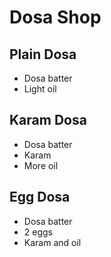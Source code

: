 # Dosa Shop

## Plain Dosa
* Dosa batter
* Light oil

## Karam Dosa
* Dosa batter
* Karam
* More oil

## Egg Dosa
* Dosa batter
* 2 eggs
* Karam and oil
